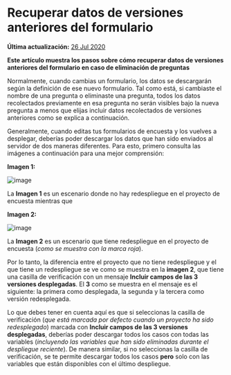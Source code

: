 # Recuperar datos de versiones anteriores del formulario
**Última actualización:** <a href="https://github.com/kobotoolbox/docs/blob/6c4fc8e55497e4a00b39095f090a6f43eb01c37b/source/recovering_previous_formdata.md" class="reference">26 Jul 2020</a>

**Este artículo muestra los pasos sobre cómo recuperar datos de versiones anteriores del formulario en caso de eliminación de preguntas**

Normalmente, cuando cambias un formulario, los datos se descargarán según la definición de ese nuevo formulario. Tal como está, si cambiaste el nombre de una pregunta o eliminaste una pregunta, todos los datos recolectados previamente en esa pregunta no serán visibles bajo la nueva pregunta a menos que elijas incluir datos recolectados de versiones anteriores como se explica a continuación.

Generalmente, cuando editas tus formularios de encuesta y los vuelves a desplegar, deberías poder descargar los datos que han sido enviados al servidor de dos maneras diferentes. Para esto, primero consulta las imágenes a continuación para una mejor comprensión:

**Imagen 1:**

![image](/images/recovering_previous_formdata/no_redeployment.jpg)

La **Imagen 1** es un escenario donde no hay redespliegue en el proyecto de encuesta mientras que

**Imagen 2:**

![image](/images/recovering_previous_formdata/redeployment.jpg)

La **Imagen 2** es un escenario que tiene redespliegue en el proyecto de encuesta (*como se muestra con la marca roja*).

Por lo tanto, la diferencia entre el proyecto que no tiene redespliegue y el que tiene un redespliegue se ve como se muestra en la **imagen 2**, que tiene una casilla de verificación con un mensaje **Incluir campos de las 3 versiones desplegadas**. El **3** como se muestra en el mensaje es el siguiente: la primera como desplegada, la segunda y la tercera como versión redesplegada.

Lo que debes tener en cuenta aquí es que si seleccionas la casilla de verificación (*que está marcada por defecto cuando un proyecto ha sido redesplegado*) marcada con **Incluir campos de las 3 versiones desplegadas**, deberías poder descargar todos los casos con todas las variables (*incluyendo las variables que han sido eliminadas durante el despliegue reciente*). De manera similar, si no seleccionas la casilla de verificación, se te permite descargar todos los casos **pero** solo con las variables que están disponibles con el último despliegue.